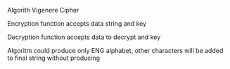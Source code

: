 Algorith Vigenere Cipher

Encryption function accepts data string and key

Decryption function accepts data to decrypt and key

Algoritm could produce only ENG alphabet, other characters will be added to final string without producing
